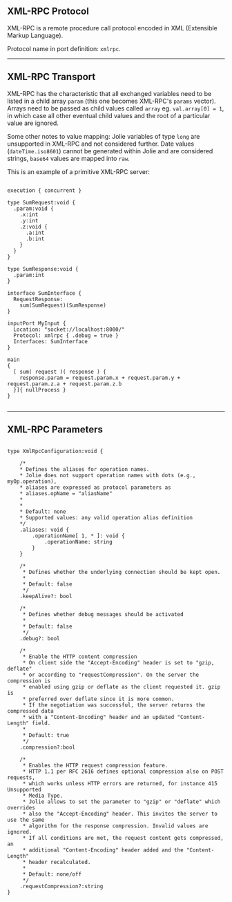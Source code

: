 ## XML-RPC Protocol

XML-RPC is a remote procedure call protocol encoded in XML (Extensible Markup Language).

Protocol name in port definition: `xmlrpc`.

---

## XML-RPC Transport

XML-RPC has the characteristic that all exchanged variables need to be listed
in a child array `param` (this one becomes XML-RPC's `params` vector). Arrays
need to be passed as child values called `array` eg. `val.array[0] = 1`, in which
case all other eventual child values and the root of a particular value are ignored.

Some other notes to value mapping: Jolie variables of type `long` are unsupported
in XML-RPC and not considered further. Date values (`dateTime.iso8601`) cannot be
generated within Jolie and are considered strings, `base64` values are mapped into `raw`.

This is an example of a primitive XML-RPC server:

<pre><code class="language-jolie code">
execution { concurrent }

type SumRequest:void {
  .param:void {
    .x:int
    .y:int
    .z:void {
      .a:int
      .b:int
    }
  }
}

type SumResponse:void {
  .param:int
}

interface SumInterface {
  RequestResponse: 
    sum(SumRequest)(SumResponse)
}

inputPort MyInput {
  Location: "socket://localhost:8000/"
  Protocol: xmlrpc { .debug = true }
  Interfaces: SumInterface
}

main
{
  [ sum( request )( response ) {
    response.param = request.param.x + request.param.y + request.param.z.a + request.param.z.b
  }]{ nullProcess }
}

</code></pre>

---

## XML-RPC Parameters

<pre><code class="language-jolie code">
type XmlRpcConfiguration:void {

	/*
	* Defines the aliases for operation names.
	* Jolie does not support operation names with dots (e.g., myOp.operation),
	* aliases are expressed as protocol parameters as
	* aliases.opName = "aliasName"
	* 
	*
	* Default: none
	* Supported values: any valid operation alias definition
	*/
	.aliases: void {
		.operationName[ 1, * ]: void {
			.operationName: string
		}
	}

	/*
	 * Defines whether the underlying connection should be kept open.
	 *
	 * Default: false
	 */
	.keepAlive?: bool

	/*
	 * Defines whether debug messages should be activated
	 *
	 * Default: false
	 */
	.debug?: bool

	/*
	 * Enable the HTTP content compression
	 * On client side the "Accept-Encoding" header is set to "gzip, deflate"
	 * or according to "requestCompression". On the server the compression is
	 * enabled using gzip or deflate as the client requested it. gzip is
	 * preferred over deflate since it is more common.
	 * If the negotiation was successful, the server returns the compressed data
	 * with a "Content-Encoding" header and an updated "Content-Length" field.
	 *
	 * Default: true
	 */
	.compression?:bool

	/*
	 * Enables the HTTP request compression feature.
	 * HTTP 1.1 per RFC 2616 defines optional compression also on POST requests,
	 * which works unless HTTP errors are returned, for instance 415 Unsupported
	 * Media Type.
	 * Jolie allows to set the parameter to "gzip" or "deflate" which overrides
	 * also the "Accept-Encoding" header. This invites the server to use the same
	 * algorithm for the response compression. Invalid values are ignored.
	 * If all conditions are met, the request content gets compressed, an
	 * additional "Content-Encoding" header added and the "Content-Length"
	 * header recalculated.
	 *
	 * Default: none/off
	 */
	.requestCompression?:string
}

</code></pre>
